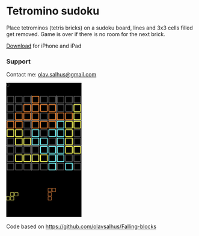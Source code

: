 # Tetromino sudoku
Place tetrominos (tetris bricks) on a sudoku board, lines and 3x3 cells filled get removed. Game is over if there is no room for the next brick.

[Download](https://apps.apple.com/no/app/tetromino-sudoku/id1496460346) for iPhone and iPad


### Support
Contact me: olav.salhus@gmail.com

![Screenshot](https://raw.githubusercontent.com/olavsalhus/Tetromino-sudoku/master/screenshot_small.png)

Code based on https://github.com/olavsalhus/Falling-blocks


